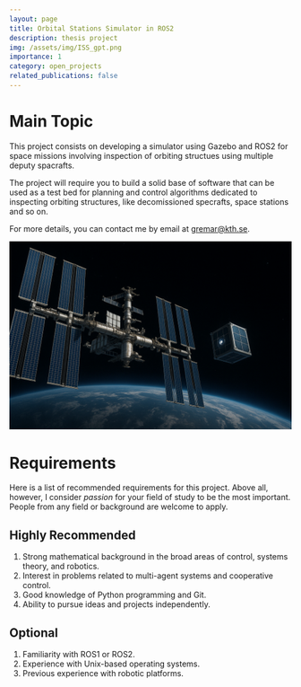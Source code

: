 ```yaml
---
layout: page
title: Orbital Stations Simulator in ROS2
description: thesis project
img: /assets/img/ISS_gpt.png
importance: 1
category: open_projects
related_publications: false
---
```



# Main Topic
This project consists on developing a simulator using Gazebo and ROS2 for space missions involving inspection of orbiting structues using multiple deputy spacrafts. 

The project will require you to build a solid base of software that can be used as a test bed for planning and control algorithms dedicated to inspecting orbiting structures, like decomissioned specrafts, space stations and so on.

For more details, you can contact me by email at gremar@kth.se.

![image info](/assets/img/ISS_gpt.png)



# Requirements

Here is a list of recommended requirements for this project. Above all, however, I consider *passion* for your field of study to be the most important. People from any field or background are welcome to apply.

## Highly Recommended
1. Strong mathematical background in the broad areas of control, systems theory, and robotics.
2. Interest in problems related to multi-agent systems and cooperative control.
3. Good knowledge of Python programming and Git.
4. Ability to pursue ideas and projects independently.

## Optional
1. Familiarity with ROS1 or ROS2.
2. Experience with Unix-based operating systems.
3. Previous experience with robotic platforms.